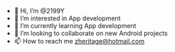 - 👋 Hi, I’m @2199Y
- 👀 I’m interested in App development
- 🌱 I’m currently learning App development 
- 💞️ I’m looking to collaborate on new Android projects 
- 📫 How to reach me zheritage@hotmail.com

<!---
Z199Y/Z199Y is a ✨ special ✨ repository because its `README.md` (this file) appears on your GitHub profile.
You can click the Preview link to take a look at your changes.
--->
